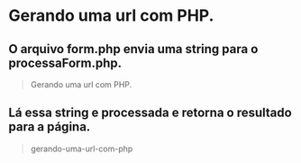 # Gerando uma url com PHP.

## O arquivo **form.php** envia uma string para o **processaForm.php**.
>Gerando uma url com PHP.


## Lá essa string e processada e retorna o resultado para a página.
>gerando-uma-url-com-php

 




